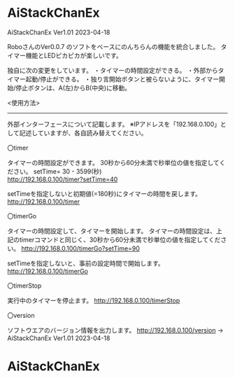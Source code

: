 # AiStackChanEx
AiStackChanEx Ver1.01 2023-04-18

RoboさんのVer0.0.7 のソフトをベースにのんちらんの機能を統合しました。
タイマー機能とLEDピカピカが楽しいです。

独自に次の変更をしています。
・タイマーの時間設定ができる。
・外部からタイマー起動/停止ができる。
・独り言開始ボタンと被らないように、タイマー開始/停止ボタンは、A(左)からB(中央)に移動。


<使用方法>

------------------------------------------------------------------------
外部インターフェースについて記載します。
※IPアドレスを「192.168.0.100」として記述していますが、各自読み替えてください。

〇timer

タイマーの時間設定ができます。 30秒から60分未満で秒単位の値を指定してください。
setTime= 30 - 3599(秒)   
http://192.168.0.100/timer?setTime=40

setTimeを指定しないと初期値(=180秒)にタイマーの時間を戻します。
http://192.168.0.100/timer


〇timerGo

タイマーの時間設定して、タイマーを開始します。
タイマーの時間設定は、上記のtimerコマンドと同じく、30秒から60分未満で秒単位の値を指定してください。
http://192.168.0.100/timerGo?setTime=90

setTimeを指定しないと、事前の設定時間で開始します。
http://192.168.0.100/timerGo


〇timerStop

実行中のタイマーを停止ます。
http://192.168.0.100/timerStop


〇version

ソフトウエアのバージョン情報を出力します。
http://192.168.0.100/version
  -> AiStackChanEx Ver1.01 2023-04-18

# AiStackChanEx

